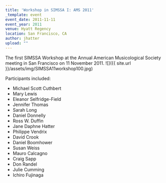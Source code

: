 ```yaml
---
title: 'Workshop in SIMSSA I: AMS 2011'
_template: event
event_date: 2011-11-11
event_year: 2011
venue: Hyatt Regency
location: San Francisco, CA
author: jhatter
upload: ""
---
```

The first SIMSSA Workshop at the Annual American Musicological Society meeting in San Francisco on 11 November 2011.
![]({{ site.url }}/assets/img/SIMSSA11workshop100.jpg)

Participants included:

* Michael Scott Cuthbert
* Mary Lewis
* Eleanor Selfridge-Field
* Jennifer Thomas
* Sarah Long
* Daniel Donnelly
* Ross W. Duffin
* Jane Daphne Hatter
* Philippe Vendrix
* David Crook
* Daniel Boomhower
* Susan Weiss
* Mauro Calcagno
* Craig Sapp
* Don Randel
* Julie Cumming
* Ichiro Fujinaga
